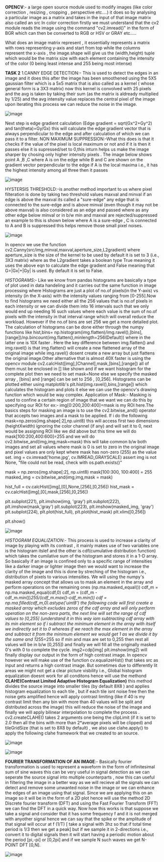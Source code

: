 **OPENCV**:-
a large open source module used to modify images (like color correction , resizing , cropping , perspective etc....) it does so by analysing a particular image as a matrix and takes in the input of that image matrix also called an src
In color correction firstly we must understand that the cv2 module reads the image using the command "cv2.imread()" in the form of BGR which can then be converted to RGB or HSV or GRAY etc.....

What does an image matrix represent , it essentially represents a matrix with rows representing y-axis and start from top while the columns represent the x-axis , the image.shape will give us the (width,height) tuple which would be the matrix size with each element containing the intensity of the color (0 being least intense and 255 being most intense)


**TASK 2**
1.CANNY EDGE DETECTION:- This is used to detect the edges in an image and it does this after the image has been smoothened using the 5X5 gaussian filter which is a 5x5 matrix that is also called as a kernel ( whose general form is a 3X3 matrix) now this kernel is convolved with 25 pixels and the avg is taken by taking their sum (as the matrix is aldready multiplied by 1/25) and the avg intensity value replaces the central pixel of the image upon iterating this process we can reduce the noise in the image.

  ![image](https://github.com/user-attachments/assets/85eabaa4-c9a6-4b8e-943e-adcb52161e05)


Next step is edge gradient calculation (Edge gradient = sqrt(Gx^2+Gy^2) and tan(theta)=Gy/Gx) this will calculate the edge gradient vector that is always perpendicular to the edge and after calculation of which we can pass it to a filter.
NON MAXIMUM SUPPRESSION:-What this does is that it checks if the value of the pixel is local maximum or not and if it is then it passes else it is supressed/set to 0,this inturn helps us make the image sharper by chosing only higher intensity pixels . The image below shows point A ,B ,C where A is on the edge while B and C are shown on the gradient vector perpendicular to the edge if A is the local maxima i.e., it has the highest intensity among all three then it passes 

  ![image](https://github.com/user-attachments/assets/4466cc20-a48c-46b9-b50f-9e03dadd3ca6)

HYSTERSIS THRESHOLD:-is another method important to us where pixel filteration is done by taking two threshold values maxval and minval if an edge is above the maxval its called a "sure-edge" any edge that is connected to the sure-edge and is above minval (even though it may not be above maxval) is also considered as an edge and passed where as any other edge below minval or in b/w min and maxval are rejected/suppressed an example to this is shown below where A is a sure-edge , C is connected to A and B is suppressed this helps remove those small pixel noises.

  ![image](https://github.com/user-attachments/assets/3bd7126c-b4d4-4780-9b49-21646a07e794)

In opencv we use the function cv2.Canny(src/img,minval,maxval,aperture_size,L2gradient) where aperture_size is the size of the kernel to be used by default it is set to 3 (i.e., 3X3 matrix) where as the L2gradient takes a boolean type True meaning it uses the above eqn to calculate the edge gradient and False meaning that G=|Gx|+|Gy| is used. By default it is set to False.

*HISTOGRAMS*:- Like we know from pandas histograms are basically a type of plot used in data handeling and it carries out the same function in image processing where Histograms are just a plot of no.of pixels(in the Y-axis) vs intensity (in the X-axis) with the intensity values ranging from [0-255].Now to find histograms we need either all the 256 values that is no.of pixels in each intensity or we can divide them into 16 intervals such that we only would end up needing 16 such values where each value is the sum of no.of pixels with the intensity in that interval range which will overall reduce the workload. However if the no.of bins are set 256 we get a more detailed plot.
The calculation of histograms can be done either through the numpy functions like hist,bins= np.histogram(img.flatten)/img.ravel(),[bins],[range])/np.bincount(img.flatten(),minlength=256(Default)) where in the latter one is 10X faster . Here the key difference between img.flatten() and img.ravel() is that img.flatten() will create a new flattened array of the original image while img.ravel() dosent create a new array but just flattens the original image.Other alternative that is almost 40X faster is using the opencv module cv2.calcHist([img],[Channel],mask,[bins],[range]) all of them must be enclosed in [] like shown and if we want histogram for the complete plot then we need to set mask=None else we specify the masked array , [bins] and [range] can be set to 256 , [0,256].
Histograms can be plotted either using matplotlib's plt.hist(img.ravel(),bins,[range]) which calculates the histogram and plots it else we can use the opencv's drawing function which would be way complex.
Application of Mask:- Masking is used to confine a certain region of image that we want we can do this by specifying our ROI for ex:- img[0:200,200:400]=mask is my ROI here.The basics steps for masking an image is to use the cv2.bitwise_and() operator that accepts two images and a mask to be applied.
If i do the following mask=np.zeros(img.shape[:2],np.uint8) this will access first two dimensions (heightXwidth) ignoring the color channel (if any) and will set it to 0, next would be assigning ROI like we did above but this time we will do mask[100:200,400:600]=255 and we will do cv2.bitwise_and(img,img,mask=mask) this will take common b/w both images and set all values where mask is 0 is set to zero in the original image and pixel values are only kept where mask has non-zero (255) as the value set.
img = cv.imread('home.jpg', cv.IMREAD_GRAYSCALE)
assert img is not None, "file could not be read, check with os.path.exists()"
 
mask = np.zeros(img.shape[:2], np.uint8)
mask[100:300, 100:400] = 255
masked_img = cv.bitwise_and(img,img,mask = mask)
 
hist_full = cv.calcHist([img],[0],None,[256],[0,256])
hist_mask = cv.calcHist([img],[0],mask,[256],[0,256])
 
plt.subplot(221), plt.imshow(img, 'gray')
plt.subplot(222), plt.imshow(mask,'gray')
plt.subplot(223), plt.imshow(masked_img, 'gray')
plt.subplot(224), plt.plot(hist_full), plt.plot(hist_mask)
plt.xlim([0,256])
 
plt.show()

  ![image](https://github.com/user-attachments/assets/400c5887-6b21-4fbe-b51f-5f3b9cfb6cad)

*HISTOGRAM EQUALIZATION*:- This process is used to increase a clarity of image by playing with its contrast , it mainly makes use of two variables one is the histogram itslef and the other is cdf(cumulative distribution function) which takes the cumilative sum of the histogram and stores it in a 1-D array.
So basically if an image is confined only to a specific range of intensities like a darker image or lighter image then we would want to increase the clarity of the image and this is done by streching of the histogram i.e., distribution of pixels to various intensities.
We will using the numpy's masked array concept that allows us to mask an element in the array and perform operations on the remaining ones (np.ma.masked_equal())
cdf_m = np.ma.masked_equal(cdf,0)
cdf_m = (cdf_m - cdf_m.min())*255/(cdf_m.max()-cdf_m.min())
cdf = np.ma.filled(cdf_m,0).astype('uint8')
the following code will first create a masked array which excludes zeros of the cdf array and will only perform operation on the non-zero parts, the next line will set the range of cdf values to [0,255] (understand it in this way iam subtracting cdf array with its min element so if i subtract the minimum element in the array with itself we indirectly set it to 0 whereas if we reach the max element in the array and subtract it from the minimum element we would get 1 as we divide it by the same and 1*255=255 so if min and max are set to 0,255 then rest all values will be in b/w [0,255]) and finally we will fill all the originally masked 0's with 0 to complete the cycle.
img2=cdp[img]
plt.imshow(img2)
will finally display our output in the form of high contrast image.
In opencv however we will make use of the function cv.equalizeHist() that takes src as input and returns a high contrast image.
But sometimes due to differently lit areas we might not get a clear picture visbility i.e., Global histogram equalization doesnt work for all conditons hence will use the methond **CLAHE(Contrast Limited Adaptive Histogram Equalization)** this method divides the source image into smaller tiles (by default 8X8 ) and applies histogram equalization to each tile , but if each tile isnt noise free then the noise gets amplified hence will apply contrast limiting (like if 40 is my contrast limit then any bin with more than 40 values will be split and distributed across the image) this will reduce the noise of the image and finally we will apply bilinear interpolation to complete the process .
cv2.createCLAHE() takes 2 arguments one being the clipLimit (if it is set to 2.0 then all the bins with more than 2*average pixels will be clipped) and tileGridSize (that is set to 8X8 by default) , we also use clahe.apply() to apply the following clahe framework that we created to an source.


  ![image](https://github.com/user-attachments/assets/44e5e02f-7e19-41c7-a18c-c6e4bba93ec2)


  ![image](https://github.com/user-attachments/assets/4af48917-d987-48c7-8ac8-9e88a2abd5e3)


**FOURIER TRANSFORMATION OF AN IMAGE**:-
Basically fourier transformation is used to represent a waveform in the form of infinitesimal sum of sine waves this can be very useful in signal detection  as we can seperate the source signal into multiple counterparts , now this can useful in filtering the image in a better way as we will recieve all the signals we can detect and remove some unwanted noise in the image or we can enhance the edges of an image using that signal.
Since we are applying this on an image so it will be in the form of a 2D plot hence will use the method 2D Discrete fourier transform (DFT) and using the Fast Fourier Transform (FFT) we can find the DFT in a quick way.
Now how this works is that suppose we take a signal and consider that it has some frequency f and it is not merged with anyother signal hence we can say that the spike or the amplitude of that signal will occur at f (1/T) [ take a signal with 3hz so that if total time period is 1/3 then we get a peak] but if we sample it in 2-directions i.e., convert it to digital signals then it will start having a periodic motion about the period [pi,-pi] or [0,2pi] and if we sample N such waves we get N-POINT DFT [0,N].


  ![image](https://github.com/user-attachments/assets/4091a870-0e51-46c8-8db0-c16237e0ed5a)





